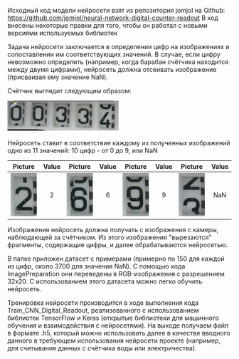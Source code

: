 Исходный код модели нейросети взят из репозитория jomjol на Github: https://github.com/jomjol/neural-network-digital-counter-readout
В код внесены некоторые правки для того, чтобы он работал с новыми версиями используемых библиотек

Задача нейросети заключается в определении цифр на изображениях и сопоставлении им соответствующих значений. В случае, если цифру невозможно определить (например, когда барабан счётчика находится между двумя цифрами), нейросеть должна отсеивать изображение (присваивая ему значение NaN).

Счётчик выглядит следующим образом:

<img src="./images/counter_complete.png" width="250">  

Нейросеть ставит в соответствие каждому из полученных изображений одно из 11 значений: 10 цифр - от 0 до 9, или NaN

| Picture        | Value           | Picture        | Value           | Picture        | Value           | Picture        | Value           |
| ------------- |:-------------:| ------------- |:-------------:|------------- |:-------------:| ------------- |:-------------:|
| <img src="./images/counter2.jpg" width="60"> | 2 | <img src="./images/counter6.jpg" width="60"> | 6 |<img src="./images/counter9.jpg" width="60"> | 9 | <img src="./images/counterNaN.jpg" width="60"> | NaN |

Изображения нейросеть должна получать с изображения с камеры, наблюдающей за счётчиком. Из этого изображения "вырезаются" фрагменты, содержащие цифры, и далее обрабатываются нейросетью.

В папке приложен датасет с примерами (примерно по 150 для каждой из цифр, около 3700 для значения NaN). С помощью кода ImagePreparation они переведены в RGB-изображения с разрешением 32х20. С использованием этого датасета можно легко обучить нейросеть.

Тренировка нейросети производится в ходе выполнения кода Train_CNN_Digital_Readout, реализованного с использованием библиотек TensorFlow и Keras (открытые библиотеки для машинного обучения и взаимодействия с нейросетями). На выходе получаем файл в формате .h5, который можно использовать далее в качестве вводного данного в требующем использования нейросети проекте (например, для считывания данных с счётчика воды или электричества).
